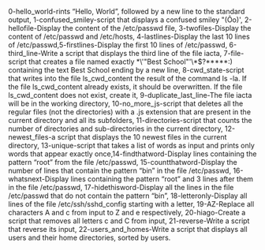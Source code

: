 0-hello_world-rints “Hello, World”, followed by a new line to the standard output, 1-confused_smiley-script that displays a confused smiley "(Ôo)', 2-hellofile-Display the content of the /etc/passwd file, 3-twofiles-Display the content of /etc/passwd and /etc/hosts, 4-lastlines-Display the last 10 lines of /etc/passwd,5-firstlines-Display the first 10 lines of /etc/passwd, 6-third_line-Write a script that displays the third line of the file iacta, 7-file-script that creates a file named exactly \*\\'"Best School"\'\\*$\?\*\*\*\*\*:) containing the text Best School ending by a new line, 8-cwd_state-script that writes into the file ls_cwd_content the result of the command ls -la. If the file ls_cwd_content already exists, it should be overwritten. If the file ls_cwd_content does not exist, create it, 9-duplicate_last_line-The file iacta will be in the working directory, 10-no_more_js-script that deletes all the regular files (not the directories) with a .js extension that are present in the current directory and all its subfolders, 11-directories-script that counts the number of directories and sub-directories in the current directory, 12-newest_files-a script that displays the 10 newest files in the current directory, 13-unique-script that takes a list of words as input and prints only words that appear exactly once,14-findthatword-Display lines containing the pattern “root” from the file /etc/passwd, 15-countthatword-Display the number of lines that contain the pattern “bin” in the file /etc/passwd, 16-whatsnext-Display lines containing the pattern “root” and 3 lines after them in the file /etc/passwd, 17-hidethisword-Display all the lines in the file /etc/passwd that do not contain the pattern “bin”, 18-letteronly-Display all lines of the file /etc/ssh/sshd_config starting with a letter, 19-AZ-Replace all characters A and c from input to Z and e respectively, 20-hiago-Create a script that removes all letters c and C from input, 21-reverse-Write a script that reverse its input, 22-users_and_homes-Write a script that displays all users and their home directories, sorted by users.
